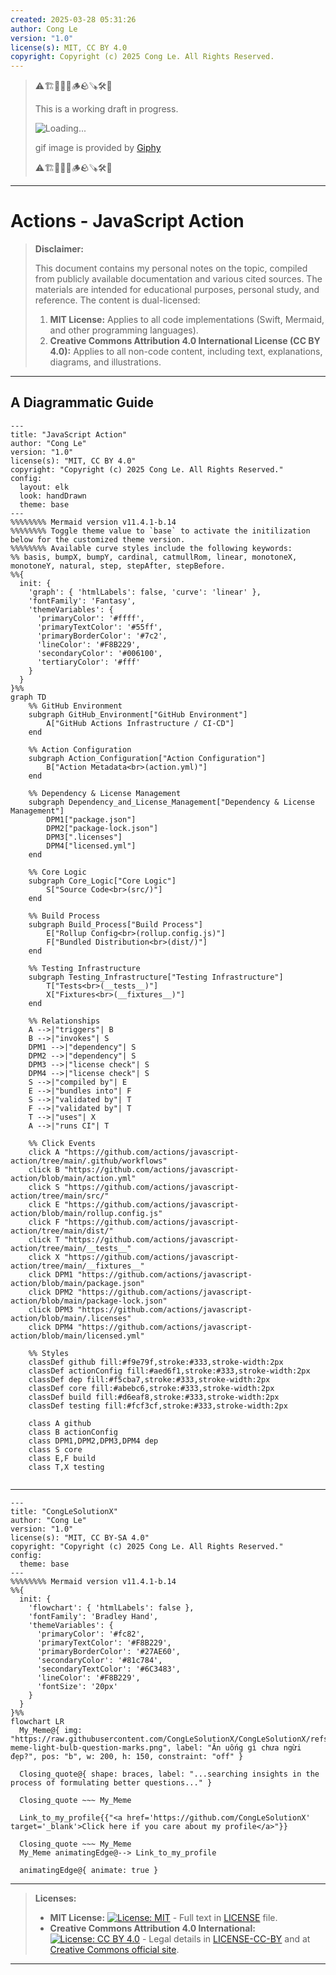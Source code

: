 ```yaml
---
created: 2025-03-28 05:31:26
author: Cong Le
version: "1.0"
license(s): MIT, CC BY 4.0
copyright: Copyright (c) 2025 Cong Le. All Rights Reserved.
---
```




> ⚠️🏗️🚧🦺🧱🪵🪨🪚🛠️👷
> 
> This is a working draft in progress.
> 
> ![Loading...](https://media2.giphy.com/media/v1.Y2lkPTc5MGI3NjExbGR5Z3FpcG5kdDNsM2U0dHI5eGR5ODk3Zm92bmw1ejhpOTQwanc4YSZlcD12MV9pbnRlcm5hbF9naWZfYnlfaWQmY3Q9Zw/OqJ4f6dqgjFcc/giphy.gif)
> 
> gif image is provided by [Giphy](https://giphy.com)
> 
> ⚠️🏗️🚧🦺🧱🪵🪨🪚🛠️👷

----


# Actions - JavaScript Action
> **Disclaimer:**
>
> This document contains my personal notes on the topic,
> compiled from publicly available documentation and various cited sources.
> The materials are intended for educational purposes, personal study, and reference.
> The content is dual-licensed:
> 1. **MIT License:** Applies to all code implementations (Swift, Mermaid, and other programming languages).
> 2. **Creative Commons Attribution 4.0 International License (CC BY 4.0):** Applies to all non-code content, including text, explanations, diagrams, and illustrations.
---


## A Diagrammatic Guide 


```mermaid
---
title: "JavaScript Action"
author: "Cong Le"
version: "1.0"
license(s): "MIT, CC BY 4.0"
copyright: "Copyright (c) 2025 Cong Le. All Rights Reserved."
config:
  layout: elk
  look: handDrawn
  theme: base
---
%%%%%%%% Mermaid version v11.4.1-b.14
%%%%%%%% Toggle theme value to `base` to activate the initilization below for the customized theme version.
%%%%%%%% Available curve styles include the following keywords:
%% basis, bumpX, bumpY, cardinal, catmullRom, linear, monotoneX, monotoneY, natural, step, stepAfter, stepBefore.
%%{
  init: {
    'graph': { 'htmlLabels': false, 'curve': 'linear' },
    'fontFamily': 'Fantasy',
    'themeVariables': {
      'primaryColor': '#ffff',
      'primaryTextColor': '#55ff',
      'primaryBorderColor': '#7c2',
      'lineColor': '#F8B229',
      'secondaryColor': '#006100',
      'tertiaryColor': '#fff'
    }
  }
}%%
graph TD
    %% GitHub Environment
    subgraph GitHub_Environment["GitHub Environment"]
        A["GitHub Actions Infrastructure / CI-CD"]
    end

    %% Action Configuration
    subgraph Action_Configuration["Action Configuration"]
        B["Action Metadata<br>(action.yml)"]
    end

    %% Dependency & License Management
    subgraph Dependency_and_License_Management["Dependency & License Management"]
        DPM1["package.json"]
        DPM2["package-lock.json"]
        DPM3[".licenses"]
        DPM4["licensed.yml"]
    end

    %% Core Logic
    subgraph Core_Logic["Core Logic"]
        S["Source Code<br>(src/)"]
    end

    %% Build Process
    subgraph Build_Process["Build Process"]
        E["Rollup Config<br>(rollup.config.js)"]
        F["Bundled Distribution<br>(dist/)"]
    end

    %% Testing Infrastructure
    subgraph Testing_Infrastructure["Testing Infrastructure"]
        T["Tests<br>(__tests__)"]
        X["Fixtures<br>(__fixtures__)"]
    end

    %% Relationships
    A -->|"triggers"| B
    B -->|"invokes"| S
    DPM1 -->|"dependency"| S
    DPM2 -->|"dependency"| S
    DPM3 -->|"license check"| S
    DPM4 -->|"license check"| S
    S -->|"compiled by"| E
    E -->|"bundles into"| F
    S -->|"validated by"| T
    F -->|"validated by"| T
    T -->|"uses"| X
    A -->|"runs CI"| T

    %% Click Events
    click A "https://github.com/actions/javascript-action/tree/main/.github/workflows"
    click B "https://github.com/actions/javascript-action/blob/main/action.yml"
    click S "https://github.com/actions/javascript-action/tree/main/src/"
    click E "https://github.com/actions/javascript-action/blob/main/rollup.config.js"
    click F "https://github.com/actions/javascript-action/tree/main/dist/"
    click T "https://github.com/actions/javascript-action/tree/main/__tests__"
    click X "https://github.com/actions/javascript-action/tree/main/__fixtures__"
    click DPM1 "https://github.com/actions/javascript-action/blob/main/package.json"
    click DPM2 "https://github.com/actions/javascript-action/blob/main/package-lock.json"
    click DPM3 "https://github.com/actions/javascript-action/blob/main/.licenses"
    click DPM4 "https://github.com/actions/javascript-action/blob/main/licensed.yml"

    %% Styles
    classDef github fill:#f9e79f,stroke:#333,stroke-width:2px
    classDef actionConfig fill:#aed6f1,stroke:#333,stroke-width:2px
    classDef dep fill:#f5cba7,stroke:#333,stroke-width:2px
    classDef core fill:#abebc6,stroke:#333,stroke-width:2px
    classDef build fill:#d6eaf8,stroke:#333,stroke-width:2px
    classDef testing fill:#fcf3cf,stroke:#333,stroke-width:2px

    class A github
    class B actionConfig
    class DPM1,DPM2,DPM3,DPM4 dep
    class S core
    class E,F build
    class T,X testing
    
```






---

<!-- 
```mermaid
%% Current Mermaid version
info
```  -->


```mermaid
---
title: "CongLeSolutionX"
author: "Cong Le"
version: "1.0"
license(s): "MIT, CC BY-SA 4.0"
copyright: "Copyright (c) 2025 Cong Le. All Rights Reserved."
config:
  theme: base
---
%%%%%%%% Mermaid version v11.4.1-b.14
%%{
  init: {
    'flowchart': { 'htmlLabels': false },
    'fontFamily': 'Bradley Hand',
    'themeVariables': {
      'primaryColor': '#fc82',
      'primaryTextColor': '#F8B229',
      'primaryBorderColor': '#27AE60',
      'secondaryColor': '#81c784',
      'secondaryTextColor': '#6C3483',
      'lineColor': '#F8B229',
      'fontSize': '20px'
    }
  }
}%%
flowchart LR
  My_Meme@{ img: "https://raw.githubusercontent.com/CongLeSolutionX/CongLeSolutionX/refs/heads/main/assets/images/My-meme-light-bulb-question-marks.png", label: "Ăn uống gì chưa ngừi đẹp?", pos: "b", w: 200, h: 150, constraint: "off" }

  Closing_quote@{ shape: braces, label: "...searching insights in the process of formulating better questions..." }

  Closing_quote ~~~ My_Meme
    
  Link_to_my_profile{{"<a href='https://github.com/CongLeSolutionX' target='_blank'>Click here if you care about my profile</a>"}}

  Closing_quote ~~~ My_Meme
  My_Meme animatingEdge@--> Link_to_my_profile
  
  animatingEdge@{ animate: true }

```

---
> **Licenses:**
>
> - **MIT License:**  [![License: MIT](https://img.shields.io/badge/License-MIT-yellow.svg)](LICENSE) - Full text in [LICENSE](LICENSE) file.
> - **Creative Commons Attribution 4.0 International:** [![License: CC BY 4.0](https://licensebuttons.net/l/by/4.0/88x31.png)](LICENSE-CC-BY) - Legal details in [LICENSE-CC-BY](LICENSE-CC-BY) and at [Creative Commons official site](http://creativecommons.org/licenses/by/4.0/).
> 
---
